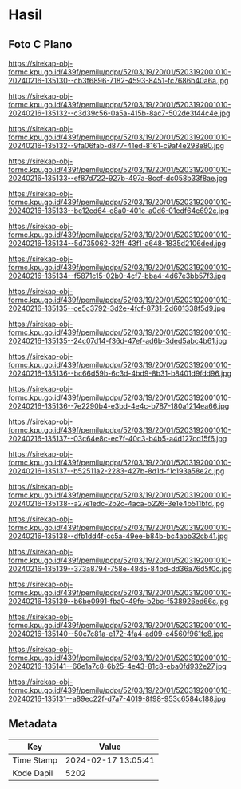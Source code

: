 # Hasil

## Foto C Plano

https://sirekap-obj-formc.kpu.go.id/439f/pemilu/pdpr/52/03/19/20/01/5203192001010-20240216-135130--cb3f6896-7182-4593-8451-fc7686b40a6a.jpg

https://sirekap-obj-formc.kpu.go.id/439f/pemilu/pdpr/52/03/19/20/01/5203192001010-20240216-135132--c3d39c56-0a5a-415b-8ac7-502de3f44c4e.jpg

https://sirekap-obj-formc.kpu.go.id/439f/pemilu/pdpr/52/03/19/20/01/5203192001010-20240216-135132--9fa06fab-d877-41ed-8161-c9af4e298e80.jpg

https://sirekap-obj-formc.kpu.go.id/439f/pemilu/pdpr/52/03/19/20/01/5203192001010-20240216-135133--ef87d722-927b-497a-8ccf-dc058b33f8ae.jpg

https://sirekap-obj-formc.kpu.go.id/439f/pemilu/pdpr/52/03/19/20/01/5203192001010-20240216-135133--be12ed64-e8a0-401e-a0d6-01edf64e692c.jpg

https://sirekap-obj-formc.kpu.go.id/439f/pemilu/pdpr/52/03/19/20/01/5203192001010-20240216-135134--5d735062-32ff-43f1-a648-1835d2106ded.jpg

https://sirekap-obj-formc.kpu.go.id/439f/pemilu/pdpr/52/03/19/20/01/5203192001010-20240216-135134--f5871c15-02b0-4cf7-bba4-4d67e3bb57f3.jpg

https://sirekap-obj-formc.kpu.go.id/439f/pemilu/pdpr/52/03/19/20/01/5203192001010-20240216-135135--ce5c3792-3d2e-4fcf-8731-2d601338f5d9.jpg

https://sirekap-obj-formc.kpu.go.id/439f/pemilu/pdpr/52/03/19/20/01/5203192001010-20240216-135135--24c07d14-f36d-47ef-ad6b-3ded5abc4b61.jpg

https://sirekap-obj-formc.kpu.go.id/439f/pemilu/pdpr/52/03/19/20/01/5203192001010-20240216-135136--bc66d59b-6c3d-4bd9-8b31-b8401d9fdd96.jpg

https://sirekap-obj-formc.kpu.go.id/439f/pemilu/pdpr/52/03/19/20/01/5203192001010-20240216-135136--7e2290b4-e3bd-4e4c-b787-180a1214ea66.jpg

https://sirekap-obj-formc.kpu.go.id/439f/pemilu/pdpr/52/03/19/20/01/5203192001010-20240216-135137--03c64e8c-ec7f-40c3-b4b5-a4d127cd15f6.jpg

https://sirekap-obj-formc.kpu.go.id/439f/pemilu/pdpr/52/03/19/20/01/5203192001010-20240216-135137--b52511a2-2283-427b-8d1d-f1c193a58e2c.jpg

https://sirekap-obj-formc.kpu.go.id/439f/pemilu/pdpr/52/03/19/20/01/5203192001010-20240216-135138--a27e1edc-2b2c-4aca-b226-3e1e4b511bfd.jpg

https://sirekap-obj-formc.kpu.go.id/439f/pemilu/pdpr/52/03/19/20/01/5203192001010-20240216-135138--dfb1dd4f-cc5a-49ee-b84b-bc4abb32cb41.jpg

https://sirekap-obj-formc.kpu.go.id/439f/pemilu/pdpr/52/03/19/20/01/5203192001010-20240216-135139--373a8794-758e-48d5-84bd-dd36a76d5f0c.jpg

https://sirekap-obj-formc.kpu.go.id/439f/pemilu/pdpr/52/03/19/20/01/5203192001010-20240216-135139--b6be0991-fba0-49fe-b2bc-f538926ed66c.jpg

https://sirekap-obj-formc.kpu.go.id/439f/pemilu/pdpr/52/03/19/20/01/5203192001010-20240216-135140--50c7c81a-e172-4fa4-ad09-c4560f961fc8.jpg

https://sirekap-obj-formc.kpu.go.id/439f/pemilu/pdpr/52/03/19/20/01/5203192001010-20240216-135141--66e1a7c8-6b25-4e43-81c8-eba0fd932e27.jpg

https://sirekap-obj-formc.kpu.go.id/439f/pemilu/pdpr/52/03/19/20/01/5203192001010-20240216-135131--a89ec22f-d7a7-4019-8f98-953c6584c188.jpg


## Metadata

| Key        | Value               |
| ---------- | ------------------- |
| Time Stamp | 2024-02-17 13:05:41 |
| Kode Dapil | 5202                |



